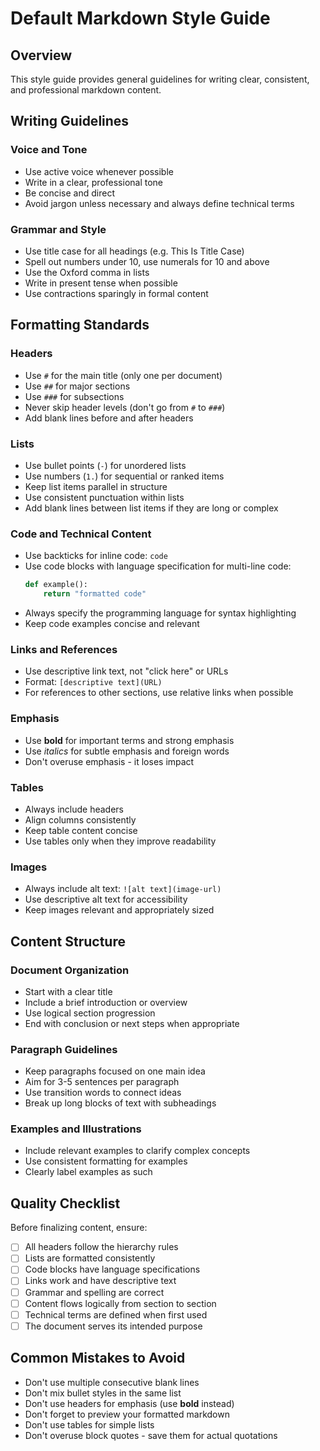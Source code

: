 # Default Markdown Style Guide

## Overview
This style guide provides general guidelines for writing clear, consistent, and professional markdown content.

## Writing Guidelines

### Voice and Tone
- Use active voice whenever possible
- Write in a clear, professional tone
- Be concise and direct
- Avoid jargon unless necessary and always define technical terms

### Grammar and Style
- Use title case for all headings (e.g. This Is Title Case)
- Spell out numbers under 10, use numerals for 10 and above
- Use the Oxford comma in lists
- Write in present tense when possible
- Use contractions sparingly in formal content

## Formatting Standards

### Headers
- Use `#` for the main title (only one per document)
- Use `##` for major sections
- Use `###` for subsections
- Never skip header levels (don't go from `#` to `###`)
- Add blank lines before and after headers

### Lists
- Use bullet points (`-`) for unordered lists
- Use numbers (`1.`) for sequential or ranked items
- Keep list items parallel in structure
- Use consistent punctuation within lists
- Add blank lines between list items if they are long or complex

### Code and Technical Content
- Use backticks for inline code: `code`
- Use code blocks with language specification for multi-line code:
  ```python
  def example():
      return "formatted code"
  ```
- Always specify the programming language for syntax highlighting
- Keep code examples concise and relevant

### Links and References
- Use descriptive link text, not "click here" or URLs
- Format: `[descriptive text](URL)`
- For references to other sections, use relative links when possible

### Emphasis
- Use **bold** for important terms and strong emphasis
- Use *italics* for subtle emphasis and foreign words
- Don't overuse emphasis - it loses impact

### Tables
- Always include headers
- Align columns consistently
- Keep table content concise
- Use tables only when they improve readability

### Images
- Always include alt text: `![alt text](image-url)`
- Use descriptive alt text for accessibility
- Keep images relevant and appropriately sized

## Content Structure

### Document Organization
- Start with a clear title
- Include a brief introduction or overview
- Use logical section progression
- End with conclusion or next steps when appropriate

### Paragraph Guidelines
- Keep paragraphs focused on one main idea
- Aim for 3-5 sentences per paragraph
- Use transition words to connect ideas
- Break up long blocks of text with subheadings

### Examples and Illustrations
- Include relevant examples to clarify complex concepts
- Use consistent formatting for examples
- Clearly label examples as such

## Quality Checklist

Before finalizing content, ensure:
- [ ] All headers follow the hierarchy rules
- [ ] Lists are formatted consistently
- [ ] Code blocks have language specifications
- [ ] Links work and have descriptive text
- [ ] Grammar and spelling are correct
- [ ] Content flows logically from section to section
- [ ] Technical terms are defined when first used
- [ ] The document serves its intended purpose

## Common Mistakes to Avoid

- Don't use multiple consecutive blank lines
- Don't mix bullet styles in the same list
- Don't use headers for emphasis (use **bold** instead)
- Don't forget to preview your formatted markdown
- Don't use tables for simple lists
- Don't overuse block quotes - save them for actual quotations
